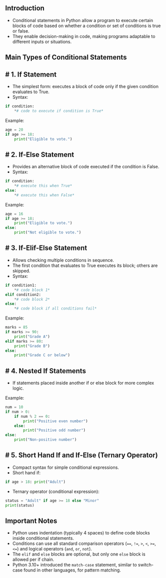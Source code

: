 ## **Introduction**

- Conditional statements in Python allow a program to execute certain blocks of code based on whether a condition or set of conditions is true or false.
- They enable decision-making in code, making programs adaptable to different inputs or situations.

## **Main Types of Conditional Statements**

## **# 1. If Statement**

- The simplest form: executes a block of code only if the given condition evaluates to True.
- Syntax:

```python
if condition:
    *# code to execute if condition is True*
```

Example:

```python
age = 20
if age >= 18:
    print("Eligible to vote.")
```

## **# 2. If-Else Statement**

- Provides an alternative block of code executed if the condition is False.
- Syntax:

```python
if condition:
    *# execute this when True*
else:
    *# execute this when False*
```

Example:

```python
age = 16
if age >= 18:
    print("Eligible to vote.")
else:
    print("Not eligible to vote.")
```

## **# 3. If-Elif-Else Statement**

- Allows checking multiple conditions in sequence.
- The first condition that evaluates to True executes its block; others are skipped.
- Syntax:

```python
if condition1:
    *# code block 1*
elif condition2:
    *# code block 2*
else:
    *# code block if all conditions fail*
```

Example:

```python
marks = 85
if marks >= 90:
    print("Grade A")
elif marks >= 80:
    print("Grade B")
else:
    print("Grade C or below")
```

## **# 4. Nested If Statements**

- If statements placed inside another if or else block for more complex logic.

Example:

```python
num = 10
if num > 0:
    if num % 2 == 0:
        print("Positive even number")
    else:
        print("Positive odd number")
else:
    print("Non-positive number")
```

## **# 5. Short Hand If and If-Else (Ternary Operator)**

- Compact syntax for simple conditional expressions.
- Short hand if:

```python
if age > 18: print("Adult")
```

- Ternary operator (conditional expression):

```python
status = "Adult" if age >= 18 else "Minor"
print(status)
```

## **Important Notes**

- Python uses indentation (typically 4 spaces) to define code blocks inside conditional statements.
- Conditions can use all standard comparison operators (`==`, `!=`, `>`, `<`, `>=`, `<=`) and logical operators (`and`, `or`, `not`).
- The `elif` and `else` blocks are optional, but only one `else` block is allowed per if chain.
- Python 3.10+ introduced the `match-case` statement, similar to switch-case found in other languages, for pattern matching.